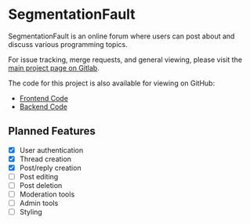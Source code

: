 # SegmentationFault

SegmentationFault is an online forum where users can post about and discuss various programming topics.

For issue tracking, merge requests, and general viewing, please visit the [main project page on Gitlab](https://git.julianneadams.info/segmentationfault).

The code for this project is also available for viewing on GitHub:

- [Frontend Code](https://github.com/LeftySolara/SegmentationFault-Frontend)
- [Backend Code](https://github.com/LeftySolara/SegmentationFault-Backend)

## Planned Features

- [x] User authentication
- [x] Thread creation
- [x] Post/reply creation
- [ ] Post editing
- [ ] Post deletion
- [ ] Moderation tools
- [ ] Admin tools
- [ ] Styling
